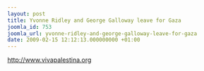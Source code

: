 ```yaml
---
layout: post
title: Yvonne Ridley and George Galloway leave for Gaza
joomla_id: 753
joomla_url: yvonne-ridley-and-george-galloway-leave-for-gaza
date: 2009-02-15 12:12:13.000000000 +01:00
---
```

<a href="http://www.vivapalestina.org">http://www.vivapalestina.org</a>
